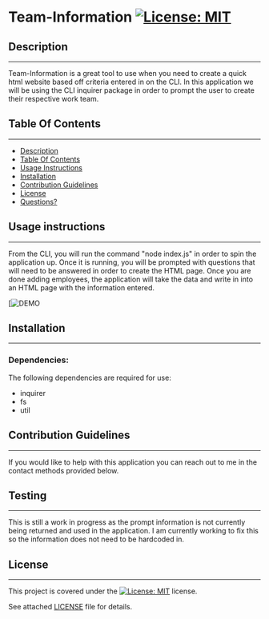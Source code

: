 # Team-Information [![License: MIT](https://img.shields.io/badge/License-MIT-yellow.svg)](https://opensource.org/licenses/MIT)

  ##  Description

***

  Team-Information is a great tool to use when you need to create a quick html website based off criteria entered in on the CLI. In this application we will be using the CLI inquirer package in order to prompt the user to create their respective work team. 
  
  ## Table Of Contents  

***
  * [Description](#Description)
  * [Table Of Contents](#table-of-contents)
  * [Usage Instructions](#usage-instructions)
  * [Installation](#Installation)
  * [Contribution Guidelines](#contribution-guidelines)
  * [License](#License)
  * [Questions?](#questions)


  ##  Usage instructions  

***
    
  From the CLI, you will run the command "node index.js" in order to spin the application up. Once it is running, you will be prompted with questions that will need to be answered in order to create the HTML page. Once you are done adding employees, the application will take the data and write in into an HTML page with the information entered.
  
  [![DEMO]({/DEMO-Team-Information.mp4} "Demo")
    

  ##  Installation

***

  ### Dependencies:  
  The following dependencies are required for use:  
 *   inquirer
 *   fs
 *   util

    
  ##  Contribution Guidelines  

***
    
  If you would like to help with this application you can reach out to me in the contact methods provided below.
  
  ## Testing
  
 ***
 
 This is still a work in progress as the prompt information is not currently being returned and used in the application. I am currently working to fix this so the information does not need to be hardcoded in.
    
  ##  License

  ***
      
  This project is covered under the [![License: MIT](https://img.shields.io/badge/License-MIT-yellow.svg)](https://opensource.org/licenses/MIT) license.  
    
  See attached [LICENSE](./LICENSE) file for details. 
